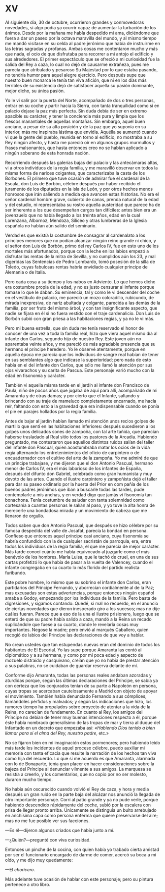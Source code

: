 # XV

Al siguiente día, 30 de octubre, ocurrieron grandes y conmovedoras novedades,
si algo podía ya ocurrir capaz de aumentar la turbación de los ánimos. Desde
por la mañana me había despedido mi ama, diciéndome que fuera a dar un paseo
por la octava maravilla del mundo, y al mismo tiempo me mandó visitase en su
celda al padre jerónimo que había de instruirme en las letras sagradas
y profanas. Ambas cosas me contentaron mucho y más que nada, el ocio de que
disfrutaba para recorrer a mi antojo el edificio y sus alrededores. El primer
espectáculo que se ofreció a mi curiosidad fue la salida del Rey a caza, lo
cual no dejó de causarme extrañeza, pues me parecía que atribulado y pesaroso
Su Majestad por lo que estaba pasando, no tendría humor para aquel alegre
ejercicio. Pero después supe que nuestro buen monarca le tenía tan viva
afición, que ni en los días más terribles de su existencia dejó de satisfacer
aquella su pasión dominante, mejor dicho, su única pasión.

Yo le vi salir por la puerta del Norte, acompañado de dos o tres personas,
entrar en su coche y partir hacia la Sierra, con tanta tranquilidad como si en
palacio dejase la paz más perfecta. Sin duda debía de ser en extremo apacible
su carácter, y tener la conciencia más pura y limpia que los frescos
manantiales de aquellas montañas. Sin embargo, aquel buen anciano, a pesar de
su alta posición y de la paz que yo suponía en su interior, más me inspiraba
lástima que envidia. Aquélla se aumentó cuando vi que la gente del pueblo,
reunida en torno al edificio, no mostraba a su Rey ningún afecto, y hasta me
pareció oír en algunos grupos murmullos y frases malsonantes, que hasta
entonces creo no se habían aplicado a ningún soberano de esta honrada nación.

Recorriendo después las galerías bajas del palacio y las antecámaras altas, vi
a otros individuos de la regia familia, y me maravilló observar en todos la
misma forma de narices colgantes, que caracterizaba la casta de los Borbones.
El primero que tuve ocasión de admirar fue el cardenal de la Escala, don Luis
de Borbón, célebre después por haber recibido el juramento de los diputados en
la isla de León, y por otros hechos menos honrosos que irán saliendo a medida
que avancen estas historias. No era el señor cardenal hombre grave, cubierto de
canas, prenda natural de la edad y del estudio, ni representaba su rostro
aquella austeridad que parece ha de ser inherente a los que desempeñan cargos
tan difíciles: antes bien era un jovenzuelo que no había llegado a los treinta
años, edad en la cual Lorenzana, Albornoz, Mendoza, Silíceo y otras lumbreras
de la Iglesia española no habían aún salido del seminario.

Verdad es que existía la costumbre de consagrar al cardenalato a los príncipes
menores que no podían alcanzar ningún reino grande ni chico, y el señor don
Luis de Borbón, primo del rey Carlos IV, fue en esto uno de los mortales más
afortunados, porque con la leche en los labios empezó a disfrutar las rentas de
la mitra de Sevilla, y no cumplidos aún los 23, y mal digeridas las Sentencias
de Pedro Lombardo, tomó posesión de la silla de Toledo, cuyas fabulosas rentas
habría envidiado cualquier príncipe de Alemania o de Italia.

Pero cada cosa a su tiempo y los nabos en Adviento. Lo que hemos dicho era
costumbre propia de la edad, y no es justo censurar al infante porque tomase lo
que le daban. Su eminencia, tal y como le vi descender del coche en el
vestíbulo de palacio, me pareció un mozo coloradillo, rubicundo, de mirada
inexpresiva, de nariz abultada y colgante, parecida a las demás de la familia,
por ser fruto del mismo árbol, y con tan insignificante aspecto, que nadie se
fijara en él si no fuera vestido con el traje cardenalicio. Don Luis de Borbón
subió con gran priesa a las habitaciones regias, y ya no le vi más.

Pero mi buena estrella, que sin duda me tenía reservado el honor de conocer de
una vez a toda la familia real, hizo que viera aquel mismo día al infante don
Carlos, segundo hijo de nuestro Rey. Este joven aún no aparentaba veinte años,
y me pareció de más agradable presencia que su hermano el príncipe heredero. Yo
le observé atentamente, porque en aquella época me parecía que los individuos
de sangre real habían de tener en sus semblantes algo que indicase la
superioridad; pero nada de esto había en el del infante don Carlos, que sólo me
llamó la atención por sus ojos vivarachos y su carita de Pascua. Este personaje
varió mucho con la edad en fisonomía y carácter.

También vi aquella misma tarde en el jardín al infante don Francisco de Paula,
niño de pocos años que jugaba de aquí para allí, acompañado de mi Amaranta y de
otras damas; y por cierto que el Infante, saltando y brincando con su traje de
mameluco completamente encarnado, me hacía reír, faltando con esto a la
gravedad que era indispensable cuando se ponía el pie en parajes hollados por
la regia familia.

Antes de bajar al jardín habían llamado mi atención unos recios golpes de
martillo que sentí en las habitaciones inferiores: después sucedieron a los
golpes unos delicados sones de zampoña, con tal arte tañida, que parecían
haberse trasladado al Real sitio todos los pastores de la Arcadia. Habiendo
preguntado, me contestaron que aquellos distintos ruidos salían del taller del
infante don Pascual, quien acostumbraba matar los ocios de la vida regia
alternando los entretenimientos del oficio de carpintero o de encuadernador con
el cultivo del arte de la zampoña. Yo me admiré de que un príncipe trabajase,
y me dijeron que el don Antonio Pascual, hermano menor de Carlos IV, era el más
laborioso de los infantes de España, después del difunto don Gabriel, celebrado
como gran humanista y muy devoto de las artes. Cuando el ilustre carpintero
y zampoñista dejó el taller para dar su paseo ordinario por la huerta del Prior
en com pañía de los buenos padres jerónimos que iban a buscarle todas las
tardes, pude contemplarle a mis anchas, y en verdad digo que jamás vi fisonomía
tan bonachona. Tenía costumbre de saludar con tanta solemnidad como cortesanía
a cuantas personas le salían al paso, y yo tuve la alta honra de merecerle una
bondadosa mirada y un movimiento de cabeza que me llenaron de orgullo.

Todos saben que don Antonio Pascual, que después se hizo célebre por su famosa
despedida del valle de Josafat, parecía la bondad en persona. Confieso que
entonces aquel príncipe casi anciano, cuya fisonomía se habría confundido con
la de cualquier sacristán de parroquia, era, entre todos los individuos de la
regia familia, el que me parecía de mejor carácter. Más tarde conocí cuánto me
había equivocado al juzgarle como el más benévolo de los hombres. María Luisa,
que le tachó de cruel, en una de sus cartas profetizó lo que había de pasar
a la vuelta de Valencey, cuando el infante congregaba en su cuarto lo más
florido del partido realista furibundo.

Este pobre hombre, lo mismo que su sobrino el infante don Carlos, eran
partidarios del Príncipe Fernando, y aborrecían cordialmente al de la Paz; mas
excusadas son estas advertencias, porque entonces ningún español amaba a Godoy,
empezando por los individuos de la familia. Pero basta de digresiones,
y sigamos contando. Quedé, si mal no recuerdo, en el anuncio de ciertas
novedades que dieron inesperado giro a los sucesos; mas no dije cuáles fueran.
Parece que a eso de la una el ilustre prisionero, luego que se enteró de que su
padre había salido a caza, mandó a la Reina un recado suplicándole que fuese
a su cuarto, donde le revelaría cosas muy importantes. Negose la madre; pero
envió al marqués Caballero, quien recogió de labios del Príncipe las
declaraciones de que voy a hablar.

No crean ustedes que tan estupendas nuevas eran del dominio de todos los
habitantes de El Escorial. Yo las supe porque Amaranta las contó al diplomático
y a su hermana, y como por mi poca edad y aspecto de mozuelo distraído
y casquivano, creían que yo no había de prestar atención a sus palabras, no se
cuidaban de guardar reserva delante de mí.

Conforme dijo Amaranta, todas las personas reales andaban azoradas y aturdidas
porque, según las últimas declaraciones del Príncipe, se sabía ya con certeza
que los conjurados tenían de su parte a Napoleón en persona, cuyas tropas se
acercaban cautelosamente a Madrid con objeto de apoyar el movimiento. También
había denunciado Fernando a sus cómplices, llamándoles pérfidos y malvados;
y según las indicaciones que hizo, los rumores tiempo ha propalados sobre
proyecto de atentar a la vida de la Reina, no carecían de fundamento. En cuanto
al Rey, los amigos del Príncipe no debían de tener muy buenas intenciones
respecto a él, porque éste había nombrado generalísimo de las tropas de mar
y tierra al duque del Infantado en un decreto que empezaba así: «*Habiendo Dios
tenido a bien llamar para sí el alma del Rey, nuestro padre*, etc.»

No se fijaron bien en mi imaginación estos pormenores; pero habiendo leído más
tarde los incidentes de aquel proceso célebre, puedo auxiliar mi memoria con
tanta eficacia que resulte la narración de los hechos tan viva como hija del
recuerdo. Lo que sí me acuerdo es que Amaranta, alarmada con lo de Bonaparte,
tenía gran placer en hacer consideraciones sobre la bajeza del Príncipe al
denunciar vilmente a sus amigos. La marquesa se resistía a creerlo, y los
comentarios, que no copio por no ser molesto, duraron mucho tiempo.

No había aún oscurecido cuando volvió el Rey de caza, y hora y media después un
gran ruido en la parte baja del alcázar nos anunció la llegada de otro
importante personaje. Corrí al patio grande y ya no pude verle, porque habiendo
descendido rápidamente del coche, subió por la escalera con prisa de llegar
pronto arriba. Únicamente se distinguía un bulto arrebujado en anchísima capa
como persona enferma que quiere preservarse del aire; mas no me fue posible ver
sus facciones.

—Es él—dijeron algunos criados que había junto a mí.

—¿Quién?—pregunté con viva curiosidad.

Entonces un pinche de la cocina, con quien había yo trabado cierta amistad por
ser el funcionario encargado de darme de comer, acercó su boca a mi oído, y me
dijo muy quedamente:

—El *choricero*.

Más adelante tuve ocasión de hablar con este personaje; pero su pintura
pertenece a otro libro.
